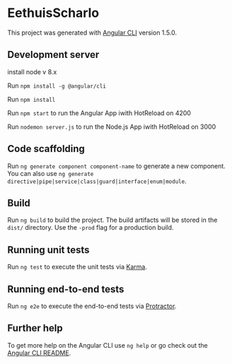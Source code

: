# EethuisScharlo

This project was generated with [Angular CLI](https://github.com/angular/angular-cli) version 1.5.0.

## Development server
install node v 8.x

Run `npm install -g @angular/cli`

Run `npm install`

Run `npm start` to run the Angular App iwith HotReload on 4200

Run `nodemon server.js` to run the Node.js App iwith HotReload on 3000

## Code scaffolding

Run `ng generate component component-name` to generate a new component. You can also use `ng generate directive|pipe|service|class|guard|interface|enum|module`.

## Build

Run `ng build` to build the project. The build artifacts will be stored in the `dist/` directory. Use the `-prod` flag for a production build.

## Running unit tests

Run `ng test` to execute the unit tests via [Karma](https://karma-runner.github.io).

## Running end-to-end tests

Run `ng e2e` to execute the end-to-end tests via [Protractor](http://www.protractortest.org/).

## Further help

To get more help on the Angular CLI use `ng help` or go check out the [Angular CLI README](https://github.com/angular/angular-cli/blob/master/README.md).
